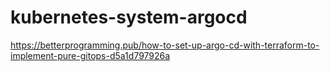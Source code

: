 # kubernetes-system-argocd

<https://betterprogramming.pub/how-to-set-up-argo-cd-with-terraform-to-implement-pure-gitops-d5a1d797926a>